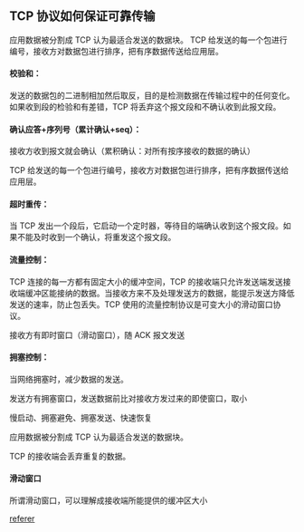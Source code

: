 ## TCP 协议如何保证可靠传输

应用数据被分割成 TCP 认为最适合发送的数据块。
TCP 给发送的每一个包进行编号，接收方对数据包进行排序，把有序数据传送给应用层。

#### 校验和：
  发送的数据包的二进制相加然后取反，目的是检测数据在传输过程中的任何变化。如果收到段的检验和有差错，TCP 将丢弃这个报文段和不确认收到此报文段。
#### 确认应答+序列号（累计确认+seq）：

接收方收到报文就会确认（累积确认：对所有按序接收的数据的确认）

TCP 给发送的每一个包进行编号，接收方对数据包进行排序，把有序数据传送给应用层。

#### 超时重传：

当 TCP 发出一个段后，它启动一个定时器，等待目的端确认收到这个报文段。如果不能及时收到一个确认，将重发这个报文段。

#### 流量控制：

TCP 连接的每一方都有固定大小的缓冲空间，TCP 的接收端只允许发送端发送接收端缓冲区能接纳的数据。当接收方来不及处理发送方的数据，能提示发送方降低发送的速率，防止包丢失。TCP 使用的流量控制协议是可变大小的滑动窗口协议。

接收方有即时窗口（滑动窗口），随 ACK 报文发送

#### 拥塞控制：

当网络拥塞时，减少数据的发送。

发送方有拥塞窗口，发送数据前比对接收方发过来的即使窗口，取小

慢启动、拥塞避免、拥塞发送、快速恢复

应用数据被分割成 TCP 认为最适合发送的数据块。

TCP 的接收端会丢弃重复的数据。


#### 滑动窗口
所谓滑动窗口，可以理解成接收端所能提供的缓冲区大小

[referer](https://www.cnblogs.com/xiaokang01/p/10033267.html)
